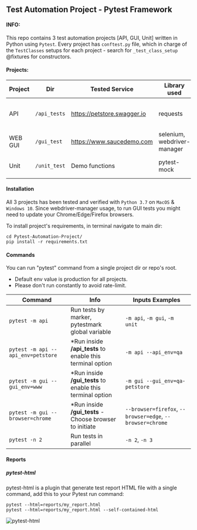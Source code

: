 ## Test Automation Project - Pytest Framework


#### INFO:
This repo contains 3 test automation projects [API, GUI, Unit] written in Python using `Pytest`.
Every project has `conftest.py` file, which in charge of the `TestClasses` setups for each project - search for `_test_class_setup` @fixtures for constructors.


#### Projects:
| Project  | Dir | Tested Service | Library used | Design
| ------------- | ------------- | ------------- | ------------- |------------- |
| API  | ```/api_tests```| https://petstore.swagger.io | requests |API endpoints to classes  |
| WEB GUI  | ```/gui_test``` | https://www.saucedemo.com | selenium, webdriver-manager |Page Object Pattern |
| Unit | ```/unit_test``` | Demo functions | pytest-mock | Test file in module level


#### Installation
All 3 projects has been tested and verified with `Python 3.7` on `MacOS` & `Windows 10`.
Since webdriver-manager usage, to run GUI tests you might need to update your Chrome/Edge/Firefox browsers.


To install project's requirements, in terminal navigate to main dir:

```
cd Pytest-Automation-Project/
pip install -r requirements.txt
```

#### Commands

You can run "pytest" command from a single project dir or repo's root.

* Default env value is production for all projects.
* Please don't run constantly to avoid rate-limit.

| Command  | Info | Inputs Examples
| ------------- | ------------- | ------------- |
| ```pytest -m api```  | Run tests by marker, pytestmark global variable | ```-m api```, ```-m gui```, ```-m unit```  |
| ```pytest -m api --api_env=petstore``` | *Run inside **/api_tests** to enable this terminal option | ```-m api --api_env=qa```  |
| ```pytest -m gui --gui_env=www``` | *Run inside **/gui_tests** to enable this terminal option | ```-m gui --gui_env=qa-petstore```  |
| ```pytest -m gui --browser=chrome```  | *Run inside **/gui_tests** - Choose browser to initiate| ```--browser=firefox```, ```--browser=edge```, ```--browser=chrome```  |
| ```pytest -n 2```  | Run tests in parallel | ```-n 2```, ```-n 3```  |


#### Reports

##### pytest-html
pytest-html is a plugin that generate test report HTML file with a single command,
add this to your Pytest run command:


```
pytest --html=reports/my_report.html
pytest --html=reports/my_report.html --self-contained-html
```

![pytest-html](https://i.imgur.com/IL93Zgq.png)